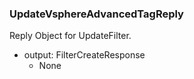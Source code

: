 ### UpdateVsphereAdvancedTagReply
Reply Object for UpdateFilter.

- output: FilterCreateResponse
  - None
